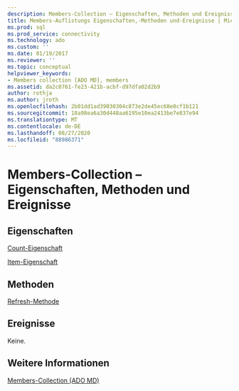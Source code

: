 ```yaml
---
description: Members-Collection – Eigenschaften, Methoden und Ereignisse
title: Members-Auflistungs Eigenschaften,-Methoden und-Ereignisse | Microsoft-Dokumentation
ms.prod: sql
ms.prod_service: connectivity
ms.technology: ado
ms.custom: ''
ms.date: 01/19/2017
ms.reviewer: ''
ms.topic: conceptual
helpviewer_keywords:
- Members collection [ADO MD], members
ms.assetid: da2c0761-fe23-421b-acbf-d97dfa02d2b9
author: rothja
ms.author: jroth
ms.openlocfilehash: 2b01dd1ad39030304c873e2de45ec68e0cf1b121
ms.sourcegitcommit: 18a98ea6a30d448aa6195e10ea2413be7e837e94
ms.translationtype: MT
ms.contentlocale: de-DE
ms.lasthandoff: 08/27/2020
ms.locfileid: "88986371"
---
```

# <a name="members-collection-properties-methods-and-events"></a>Members-Collection – Eigenschaften, Methoden und Ereignisse
## <a name="properties"></a>Eigenschaften  
 [Count-Eigenschaft](../ado-api/count-property-ado.md)  
  
 [Item-Eigenschaft](../ado-api/item-property-ado.md)  
  
## <a name="methods"></a>Methoden  
 [Refresh-Methode](../ado-api/refresh-method-ado.md)  
  
## <a name="events"></a>Ereignisse  
 Keine.  
  
## <a name="see-also"></a>Weitere Informationen  
 [Members-Collection (ADO MD)](./members-collection-ado-md.md)